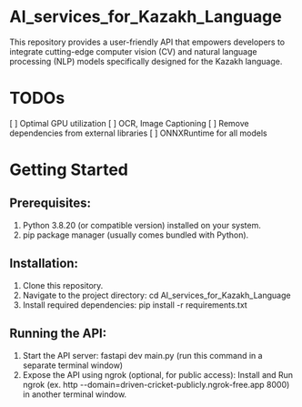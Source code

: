# AI_services_for_Kazakh_Language
This repository provides a user-friendly API that empowers developers to integrate cutting-edge computer vision (CV) and natural language processing (NLP) models specifically designed for the Kazakh language.


# TODOs
[ ] Optimal GPU utilization
[ ] OCR, Image Captioning
[ ] Remove dependencies from external libraries 
[ ] ONNXRuntime for all models

# Getting Started

## Prerequisites:
1) Python 3.8.20 (or compatible version) installed on your system.
2) pip package manager (usually comes bundled with Python).

## Installation:
1) Clone this repository.
2) Navigate to the project directory: cd AI_services_for_Kazakh_Language
3) Install required dependencies: pip install -r requirements.txt

## Running the API:
1) Start the API server: fastapi dev main.py (run this command in a separate terminal window)
2) Expose the API using ngrok (optional, for public access):
    Install and
    Run ngrok (ex. http --domain=driven-cricket-publicly.ngrok-free.app 8000) in another terminal window.
